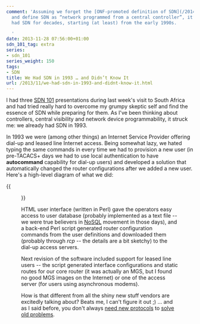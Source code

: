 ```yaml
---
comment: 'Assuming we forget the [ONF-promoted definition of SDN](/2014/01/what-exactly-is-sdn-and-does-it-make.html)
  and define SDN as “network programmed from a central controller”, it’s obvious we
  had SDN for decades, starting (at least) from the early 1990s.

  '
date: 2013-11-28 07:56:00+01:00
sdn_101_tag: extra
series:
- sdn_101
series_weight: 150
tags:
- SDN
title: We Had SDN in 1993 … and Didn’t Know It
url: /2013/11/we-had-sdn-in-1993-and-didnt-know-it.html
---
```

I had three [SDN 101](http://www.ipspace.net/SDN,_NFV_and_OpenFlow_for_Skeptics) presentations during last week's visit to South Africa and had tried really hard to overcome my grumpy skeptic self and find the essence of SDN while preparing for them. As I've been thinking about controllers, central visibility and network device programmability, it struck me: we already had SDN in 1993.
<!--more-->
In 1993 we were (among other things) an Internet Service Provider offering dial-up and leased line Internet access. Being somewhat lazy, we hated typing the same commands in every time we had to provision a new user (in pre-TACACS+ days we had to use local authentication to have **autocommand** capability for dial-up users) and developed a solution that automatically changed the router configurations after we added a new user. Here's a high-level diagram of what we did:

{{<figure src="/2013/11/s1600-SDN_1993.png" caption="Internet service provisioning architecture from 1993">}}

HTML user interface (written in Perl) gave the operators easy access to user database (probably implemented as a text file -- we were true believers in [NoSQL](http://en.wikipedia.org/wiki/NoSQL) movement in those days), and a back-end Perl script generated router configuration commands from the user definitions and downloaded them (probably through *rcp* -- the details are a bit sketchy) to the dial-up access servers.

Next revision of the software included support for leased line users -- the script generated interface configurations and static routes for our core router (it was actually an MGS, but I found no good MGS images on the Internet) or one of the access server (for users using asynchronous modems).

How is that different from all the shiny new stuff vendors are excitedly talking about? Beats me, I can't figure it out ;) ... and as I said before, you don't always [need new protocols](/2013/04/the-many-paths-to-sdn.html) to [solve old problems](/2011/09/you-dont-need-openflow-to-solve-every.html).
